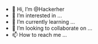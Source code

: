 - 👋 Hi, I’m @Hackerher
- 👀 I’m interested in ...
- 🌱 I’m currently learning ...
- 💞️ I’m looking to collaborate on ...
- 📫 How to reach me ...

<!---
Hackerher/Hackerher is a ✨ special ✨ repository because its `README.md` (this file) appears on your GitHub profile.
You can click the Preview link to take a look at your changes.
---sonu raj is brand
